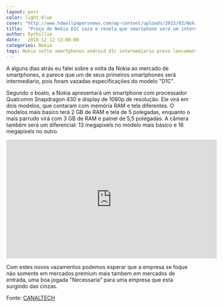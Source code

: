 ```yaml
---
layout: post
color: light-blue
cover: "http://www.hdwallpapersnews.com/wp-content/uploads/2015/03/Nokia-Logo-HD-Wallpapers.png"
title:  "Preço do Nokia D1C vaza e revela que smartphone será um intermediário"
author: Rychillie
date:   2016-12-12 13:00:00
categories: Nokia
tags: Nokia volta smartphones android d1c intermediario preco lancamento
---
```

A alguns dias atrás eu falei sobre a volta da Nokia ao mercado de smartphones, e parece que um de seus primeiros smartphones será intermediario, pois foram vazadas especificações do modelo "D1C".

Segundo o boato, a Nokia apresentará um smartphone com processador Qualcomm Snapdragon 430 e display de 1080p de resolução. Ele virá em dois modelos, que contaram com memória RAM e tela diferentes. O modelos mais basico terá 2 GB de RAM e tela de 5 polegadas, enquanto o mais parrudo virá com 3 GB de RAM e painel de 5,5 polegadas. A câmera também será um diferencial: 13 megapixels no modelo mais básico e 16 megapixels no outro.

<iframe width="560" height="315" src="https://imagens.canaltech.com.br/164007.297607-Smartphone-da-Nokia.jpg" frameborder="0" allowfullscreen></iframe>

Com estes novos vazamentos podemos esperar que a empresa se foque não somente em mercados premium mais tambem em mercados de entrada, uma boa jogada "Necessaria" para uma empresa que esta surgindo das cinzas.

Fonte: <a href="https://canaltech.com.br/noticia/nokia/preco-do-nokia-d1c-vaza-e-revela-que-smartphone-sera-mesmo-um-intermediario-85662/">CANALTECH</a>

<script async src="//pagead2.googlesyndication.com/pagead/js/adsbygoogle.js"></script>
<!-- Final_texto_okgnow -->
<ins class="adsbygoogle"
     style="display:block"
     data-ad-client="ca-pub-7837358846130941"
     data-ad-slot="9265933715"
     data-ad-format="auto"></ins>
<script>
(adsbygoogle = window.adsbygoogle || []).push({});
</script>
